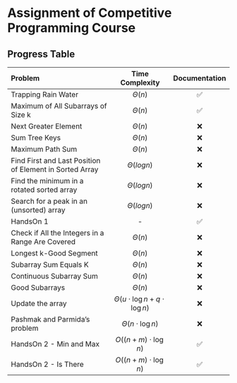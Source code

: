 # Assignment of Competitive Programming Course

## Progress Table

| Problem                                                 |               Time Complexity               |   Documentation    |
| :------------------------------------------------------ | :-----------------------------------------: | :----------------: |
| Trapping Rain Water                                     |                 $\Theta(n)$                 | :white_check_mark: |
| Maximum of All Subarrays of Size k                      |                 $\Theta(n)$                 | :white_check_mark: |
| Next Greater Element                                    |                 $\Theta(n)$                 |        :x:         |
| Sum Tree Keys                                           |                 $\Theta(n)$                 |        :x:         |
| Maximum Path Sum                                        |                 $\Theta(n)$                 |        :x:         |
| Find First and Last Position of Element in Sorted Array |              $\Theta(log{n})$               |        :x:         |
| Find the minimum in a rotated sorted array              |              $\Theta(log{n})$               |        :x:         |
| Search for a peak in an (unsorted) array                |              $\Theta(log{n})$               |        :x:         |
| HandsOn 1                                               |                      -                      | :white_check_mark: |
| Check if All the Integers in a Range Are Covered        |                 $\Theta(n)$                 |        :x:         |
| Longest k-Good Segment                                  |                 $\Theta(n)$                 |        :x:         |
| Subarray Sum Equals K                                   |                 $\Theta(n)$                 |        :x:         |
| Continuous Subarray Sum                                 |                 $\Theta(n)$                 |        :x:         |
| Good Subarrays                                          |                 $\Theta(n)$                 |        :x:         |
| Update the array                                        | $\Theta(u \cdot \log{n} + q \cdot \log{n})$ |        :x:         |
| Pashmak and Parmida’s problem                           |          $\Theta(n \cdot \log{n})$          |        :x:         |
| HandsOn 2 - Min and Max                                 |         $O((n + m) \cdot \log{n})$          |        :white_check_mark:         |
| HandsOn 2 - Is There                                    |         $O((n + m) \cdot \log{n})$          |        :white_check_mark:         |